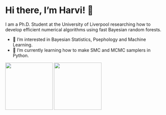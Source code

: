 # Hi there, I’m Harvi! 👋

I am a Ph.D. Student at the University of Liverpool researching how to develop efficient numerical algorithms using fast Bayesian random forests.

- 👀 I’m interested in Bayesian Statistics, Psephology and Machine Learning.
- 🌱 I’m currently learning how to make SMC and MCMC samplers in Python.

<!---
HarviLehal/HarviLehal is a ✨ special ✨ repository because its `README.md` (this file) appears on your GitHub profile.
You can click the Preview link to take a look at your changes.
--->


<div>
<img height="150em" src="https://github-readme-stats.vercel.app/api/top-langs/?username=HarviLehal&show_icons=true&hide_border=false&theme=rose_pine&langs_count=4&bg_color=DEG,2d006a,7c0060" />
<img height="150em" src="https://github-readme-stats.vercel.app/api?username=HarviLehal&show_icons=true&hide_border=false&theme=rose_pine&bg_color=DEG,2d006a,7c0060" />
</div>
